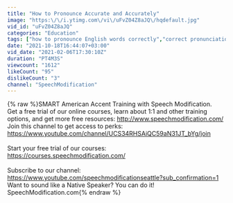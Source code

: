 ```yaml
---
title: "How to Pronounce Accurate and Accurately"
image: "https:\/\/i.ytimg.com\/vi\/uFvZ04Z8aJQ\/hqdefault.jpg"
vid_id: "uFvZ04Z8aJQ"
categories: "Education"
tags: ["how to pronounce English words correctly","correct pronunciation of english words","speech modification"]
date: "2021-10-18T16:44:07+03:00"
vid_date: "2021-02-06T17:30:10Z"
duration: "PT4M3S"
viewcount: "1612"
likeCount: "95"
dislikeCount: "3"
channel: "SpeechModification"
---
```

{% raw %}SMART American Accent Training with Speech Modification.<br />Get a free trial of our online courses, learn about 1:1 and other training options, and get more free resources: <a rel="nofollow" target="blank" href="http://www.speechmodification.com/">http://www.speechmodification.com/</a><br />Join this channel to get access to perks:<br /><a rel="nofollow" target="blank" href="https://www.youtube.com/channel/UCS34RHSAiQC59aN31JT_bYg/join">https://www.youtube.com/channel/UCS34RHSAiQC59aN31JT_bYg/join</a><br /><br />Start your free trial of our courses: <a rel="nofollow" target="blank" href="https://courses.speechmodification.com/">https://courses.speechmodification.com/</a><br /><br />Subscribe to our channel:   <a rel="nofollow" target="blank" href="https://www.youtube.com/speechmodificationseattle?sub_confirmation=1">https://www.youtube.com/speechmodificationseattle?sub_confirmation=1</a> <br />Want to sound like a Native Speaker?  You can do it!  SpeechModification.com{% endraw %}
